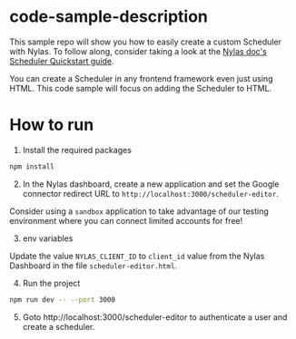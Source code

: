 # code-sample-description

This sample repo will show you how to easily create a custom Scheduler with Nylas. To follow along, consider taking a look at the [Nylas doc's Scheduler Quickstart guide](https://adm-scheduler-v3-quickstart.docs-5d8.pages.dev/docs/v3/quickstart/scheduler/).

You can create a Scheduler in any frontend framework even just using HTML. This code sample will focus on adding the Scheduler to HTML.

# How to run

1. Install the required packages

```bash
npm install
```

2. In the Nylas dashboard, create a new application and set the Google connector redirect URL to `http://localhost:3000/scheduler-editor`. 

Consider using a `sandbox` application to take advantage of our testing environment where you can connect limited accounts for free!

3. env variables

Update the value `NYLAS_CLIENT_ID` to `client_id` value from the Nylas Dashboard in the file `scheduler-editor.html`.

4. Run the project

```bash
npm run dev -- --port 3000  
```

5. Goto http://localhost:3000/scheduler-editor to authenticate a user and create a scheduler.
